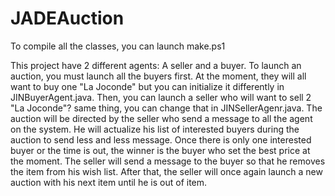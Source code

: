 # JADEAuction

To compile all the classes, you can launch make.ps1

This project have 2 different agents: A seller and a buyer.
To launch an auction, you must launch all the buyers first.
At the moment, they will all want to buy one "La Joconde" but you can initialize it differently in JINBuyerAgent.java.
Then, you can launch a seller who will want to sell 2 "La Joconde"? same thing, you can change that in JINSellerAgenr.java.
The auction will be directed by the seller who send a message to all the agent on the system.
He will actualize his list of interested buyers during the auction to send less and less message.
Once there is only one interested buyer or the time is out, the winner is the buyer who set the best price at the moment.
The seller will send a message to the buyer so that he removes the item from his wish list.
After that, the seller will once again launch a new auction with his next item until he is out of item.
